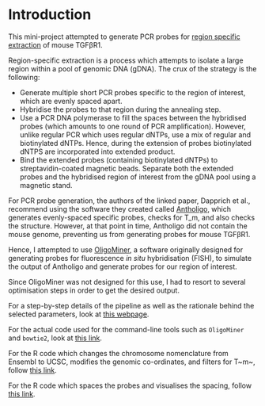 # Introduction

This mini-project attempted to generate PCR probes for [region specific extraction](https://bmcgenomics.biomedcentral.com/articles/10.1186/s12864-016-2836-6) of mouse TGFβR1.

Region-specific extraction is a process which attempts to isolate a large region within a pool of genomic DNA (gDNA). The crux of the strategy is the following:

* Generate multiple short PCR probes specific to the region of interest, which are evenly spaced apart.
* Hybridise the probes to that region during the annealing step.
* Use a PCR DNA polymerase to fill the spaces between the hybridised probes (which amounts to one round of PCR amplification). However, unlike regular PCR which uses regular dNTPs, use a mix of regular and biotinylated dNTPs. Hence, during the extension of probes biotinylated dNTPS are  incorporated into extended product.
* Bind the extended probes (containing biotinylated dNTPs) to streptavidin-coated magnetic beads. Separate  both the extended probes and the hybridised region of interest from the gDNA pool using a magnetic stand.

For PCR probe generation, the authors of the linked paper, Dapprich et al., recommend using the software they created called [Antholigo](https://antholigo.chop.edu/), which generates evenly-spaced specific probes, checks for T_m, and also checks the structure. However, at that point in time, Antholigo did not contain the mouse genome, preventing us from generating probes for mouse TGFβR1.

Hence, I attempted to use [OligoMiner](https://github.com/beliveau-lab/OligoMiner), a software originally designed for generating probes for fluorescence *in situ* hybridisation (FISH), to simulate the output of Antholigo and generate probes for our region of interest.

Since OligoMiner was not designed for this use, I had to resort to several optimisation steps in order to get the desired output.

For a step-by-step details of the pipeline as well as the rationale behind the selected parameters, look at [this webpage](https://github.com/kkkaslikar/making-evenly-spaced-probes/oligominer-new-pipeline-explanation.md).

For the actual code used for the command-line tools such as `OligoMiner` and `bowtie2`, look at [this link](https://github.com/kkkaslikar/making-evenly-spaced-probes/oligominer-code.md).

For the R code which changes the chromosome nomenclature from Ensembl to UCSC, modifies the genomic co-ordinates, and filters for T~m~, follow [this link](checking-chromosome-number.nb.html).

For the R code which spaces the probes and visualises the spacing, follow [this link](spacing-probes.nb.html).




